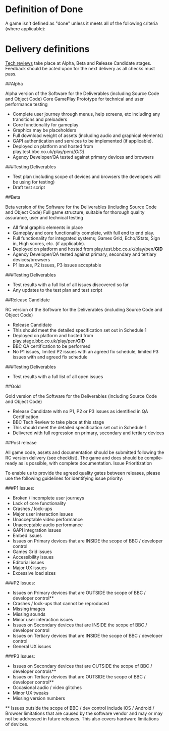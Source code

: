 # Definition of Done

A game isn't defined as "done" unless it meets all of the following criteria (where applicable):

# Delivery definitions

[Tech reviews](tech-review.md) take place at Alpha, Beta and Release Candidate 
stages. Feedback should be acted upon for the next delivery as all checks 
must pass. 

##Alpha

Alpha version of the Software for the Deliverables (including Source Code and Object Code) Core GamePlay Prototype for technical and user performance testing

* Complete user journey through menus, help screens, etc including any transitions and preloaders
* Core functionality for gameplay
* Graphics may be placeholders
* Full download weight of assets  (including audio and graphical elements)
* GAPI authentication and services to be implemented (if applicable).
* Deployed on platform and hosted from play.test.bbc.co.uk/play/pen/*[GID]*
* Agency Developer/QA  tested against primary devices and browsers

###Testing Deliverables

* Test plan (including scope of devices and browsers the developers will be using for testing)
* Draft test script

##Beta

Beta version of the Software for the Deliverables (including Source Code and Object Code)   Full game structure, suitable for thorough quality assurance, user and technical testing

* All final graphic elements in place
* Gameplay and core functionality complete, with full end to end play.
* Full functionality for integrated systems; Games Grid, Echo/iStats, Sign in, High scores, etc. (if applicable).
* Deployed on platform and hosted from play.test.bbc.co.uk/play/pen/**GID**
* Agency Developer/QA tested against primary, secondary and tertiary devices/browsers
* P1 issues, P2 issues, P3 issues acceptable

###Testing Deliverables

* Test results with a full list of all issues discovered so far
* Any updates to the test plan and test script

##Release Candidate

RC version of the Software for the Deliverables (including Source Code and Object Code)

* Release Candidate
* This should meet the detailed specification set out in Schedule 1
* Deployed on platform and hosted from play.stage.bbc.co.uk/play/pen/**GID**
* BBC QA certification to be performed
* No P1 issues, limited P2 issues with an agreed fix schedule, limited P3 issues with and agreed fix schedule

###Testing Deliverables

* Test results with a full list of all open issues

##Gold

Gold version of the Software for the Deliverables (including Source Code and Object Code)

* Release Candidate with no P1, P2 or P3 issues as identified in QA Certification
* BBC Tech Review to take place at this stage
* This should meet the detailed specification set out in Schedule 1
* Delivered with full regression on primary, secondary and tertiary devices

##Post release

All game code, assets and documentation should be submitted following the RC version delivery (see checklist). The game and docs should be compile-ready as is possible, with complete documentation.
Issue Prioritization

To enable us to provide the agreed quality gates between releases, please use the following guidelines for identifying issue priority:

###P1 Issues:

* Broken / incomplete user journeys
* Lack of core functionality
* Crashes / lock-ups
* Major user interaction issues
* Unacceptable video performance
* Unacceptable audio performance
* GAPI integration issues
* Embed issues
* Issues on Primary devices that are INSIDE the scope of BBC / developer control
* Games Grid issues
* Accessibility issues
* Editorial issues
* Major UX issues
* Excessive load sizes

###P2 Issues:

* Issues on Primary devices that are OUTSIDE the scope of BBC / developer control**
* Crashes / lock-ups that cannot be reproduced
* Missing images
* Missing sounds
* Minor user interaction issues
* Issues on Secondary devices that are INSIDE the scope of BBC / developer control
* Issues on Tertiary devices that are INSIDE the scope of BBC / developer control
* General UX issues

###P3 Issues:

* Issues on Secondary devices that are OUTSIDE the scope of BBC / developer controls**
* Issues on Tertiary devices that are OUTSIDE the scope of BBC / developer control**
* Occasional audio / video glitches
* Minor UX tweaks
* Missing version numbers

** Issues outside the scope of BBC / dev control include iOS / Android / Browser limitations that are caused by the software vendor and may or may not be addressed in future releases. This also covers hardware limitations of devices.